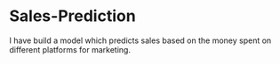 # Sales-Prediction
I have build a model which predicts sales based on the money spent on different platforms for marketing.
